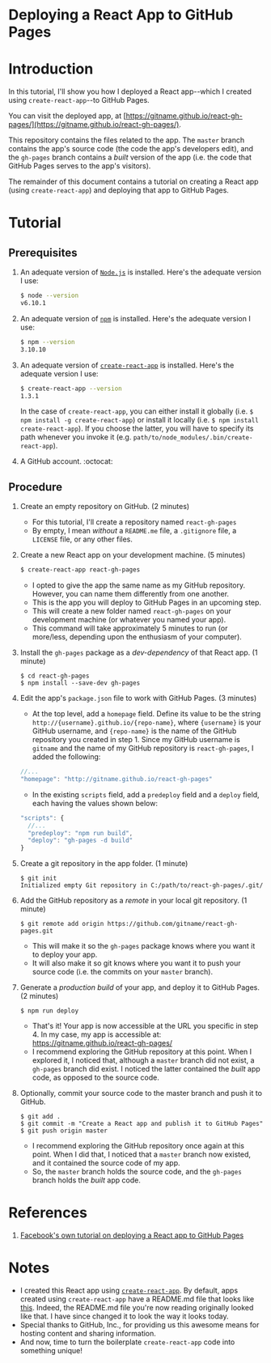 # Deploying a React App to GitHub Pages

# Introduction

In this tutorial, I'll show you how I deployed a React app--which I created using `create-react-app`--to GitHub Pages.

You can visit the deployed app, at [https://gitname.github.io/react-gh-pages/](https://gitname.github.io/react-gh-pages/).

This repository contains the files related to the app. The `master` branch contains the app's source code (the code the app's developers edit), and the `gh-pages` branch contains a *built* version of the app (i.e. the code that GitHub Pages serves to the app's visitors).

The remainder of this document contains a tutorial on creating a React app (using `create-react-app`) and deploying that app to GitHub Pages.

# Tutorial

## Prerequisites

1. An adequate version of [`Node.js`](https://nodejs.org/) is installed. Here's the adequate version I use:

    ```sh
    $ node --version
    v6.10.1
    ```

2. An adequate version of  [`npm`](https://nodejs.org/) is installed. Here's the adequate version I use:

    ```sh
    $ npm --version
    3.10.10
    ```
3. An adequate version of [`create-react-app`](https://github.com/facebookincubator/create-react-app) is installed. Here's the adequate version I use:

    ```sh
    $ create-react-app --version
    1.3.1
    ```

    In the case of `create-react-app`, you can either install it globally (i.e. `$ npm install -g create-react-app`) or install it locally (i.e. `$ npm install create-react-app`). If you choose the latter, you will have to specify its path whenever you invoke it (e.g. `path/to/node_modules/.bin/create-react-app`).

4. A GitHub account. :octocat:

## Procedure

1. Create an empty repository on GitHub. (2 minutes)

    * For this tutorial, I'll create a repository named `react-gh-pages`
    * By empty, I mean *without* a `README.me` file, a `.gitignore` file, a `LICENSE` file, or any other files.

2. Create a new React app on your development machine. (5 minutes)

    ```sh
    $ create-react-app react-gh-pages
    ```
    
    * I opted to give the app the same name as my GitHub repository. However, you can name them differently from one another.
    * This is the app you will deploy to GitHub Pages in an upcoming step.
    * This will create a new folder named `react-gh-pages` on your development machine (or whatever you named your app).
    * This command will take approximately 5 minutes to run (or more/less, depending upon the enthusiasm of your computer).

3. Install the `gh-pages` package as a *dev-dependency* of that React app. (1 minute)

    ```
    $ cd react-gh-pages
    $ npm install --save-dev gh-pages
    ```

4. Edit the app's `package.json` file to work with GitHub Pages. (3 minutes)

    * At the top level, add a `homepage` field. Define its value to be the string `http://{username}.github.io/{repo-name}`, where `{username}` is your GitHub username, and `{repo-name}` is the name of the GitHub repository you created in step 1. Since my GitHub username is `gitname` and the name of my GitHub repository is `react-gh-pages`, I added the following:
    
    ```js
    //...
    "homepage": "http://gitname.github.io/react-gh-pages"
    ```
    
    * In the existing `scripts` field, add a `predeploy` field and a `deploy` field, each having the values shown below:

    ```js
    "scripts": {
      //...
      "predeploy": "npm run build",
      "deploy": "gh-pages -d build"
    }
    ```

5. Create a git repository in the app folder. (1 minute)

    ```
    $ git init
    Initialized empty Git repository in C:/path/to/react-gh-pages/.git/
    ```

6. Add the GitHub repository as a *remote* in your local git repository. (1 minute)

    ```
    $ git remote add origin https://github.com/gitname/react-gh-pages.git
    ```
    
    * This will make it so the `gh-pages` package knows where you want it to deploy your app.
    * It will also make it so git knows where you want it to push your source code (i.e. the commits on your `master` branch).

7. Generate a *production build* of your app, and deploy it to GitHub Pages. (2 minutes)

    ```
    $ npm run deploy
    ```
    
    * That's it! Your app is now accessible at the URL you specific in step 4. In my case, my app is accessible at: https://gitname.github.io/react-gh-pages/
    * I recommend exploring the GitHub repository at this point. When I explored it, I noticed that, although a `master` branch did not exist, a `gh-pages` branch did exist. I noticed the latter contained the *built* app code, as opposed to the source code.

8. Optionally, commit your source code to the master branch and push it to GitHub.

    ```
    $ git add .
    $ git commit -m "Create a React app and publish it to GitHub Pages"
    $ git push origin master
    ```

    * I recommend exploring the GitHub repository once again at this point. When I did that, I noticed that a `master` branch now existed, and it contained the source code of my app.
    * So, the `master` branch holds the source code, and the `gh-pages` branch holds the *built* app code.

# References

1. [Facebook's own tutorial on deploying a React app to GitHub Pages](https://github.com/facebookincubator/create-react-app/blob/master/packages/react-scripts/template/README.md#github-pages)

# Notes

* I created this React app using [`create-react-app`](https://github.com/facebookincubator/create-react-app). By default, apps created using `create-react-app` have a README.md file that looks like [this](https://github.com/facebookincubator/create-react-app/blob/master/packages/react-scripts/template/README.md). Indeed, the README.md file you're now reading originally looked like that. I have since changed it to look the way it looks today.
* Special thanks to GitHub, Inc., for providing us this awesome means for hosting content and sharing information.
* And now, time to turn the boilerplate `create-react-app` code into something unique!
